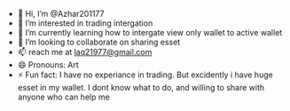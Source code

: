 - 👋 Hi, I’m @Azhar201177
- 👀 I’m interested in trading intergation
- 🌱 I’m currently learning how to intergate view only wallet to active wallet
- 💞️ I’m looking to collaborate on sharing esset
- 📫 reach me at laq21977@gmail.com
- 😄 Pronouns: Art
- ⚡ Fun fact: I have no experiance in trading. But excidently i have huge esset in my wallet. I dont know what to do, and willing to share with anyone who can help me 

<!---
Azhar201177/Azhar201177 is a ✨ special ✨ repository because its `README.md` (this file) appears on your GitHub profile.
You can click the Preview link to take a look at your changes.
--->
